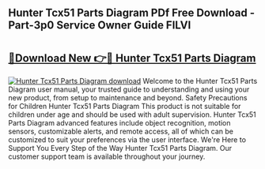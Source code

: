 ## Hunter Tcx51 Parts Diagram PDf Free Download - Part-3p0 Service Owner Guide FILVI

# <h2><a href="http://dfq5op.blite.top/?on=Hunter+Tcx51+Parts+Diagram">🔗Download New 👉🔴 Hunter Tcx51 Parts Diagram</a></h2>

[![Hunter Tcx51 Parts Diagram download](https://i.imgur.com/lujVjoI.png)](http://dfq5op.blite.top/?on=Hunter+Tcx51+Parts+Diagram)
Welcome to the Hunter Tcx51 Parts Diagram user manual, your trusted guide to understanding and using your new product, from setup to maintenance and beyond. Safety Precautions for Children Hunter Tcx51 Parts Diagram This product is not suitable for children under age and should be used with adult supervision. Hunter Tcx51 Parts Diagram advanced features include object recognition, motion sensors, customizable alerts, and remote access, all of which can be customized to suit your preferences via the user interface. We're Here to Support You Every Step of the Way Hunter Tcx51 Parts Diagram. Our customer support team is available throughout your journey.
